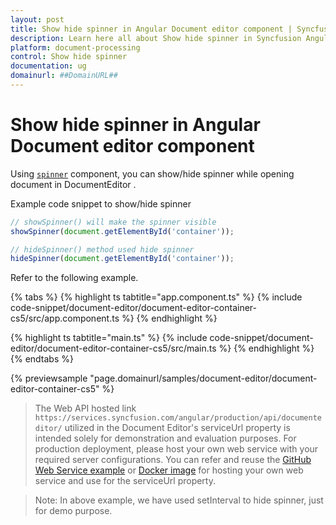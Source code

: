 ```yaml
---
layout: post
title: Show hide spinner in Angular Document editor component | Syncfusion
description: Learn here all about Show hide spinner in Syncfusion Angular Document editor component of Syncfusion Essential JS 2 and more.
platform: document-processing
control: Show hide spinner 
documentation: ug
domainurl: ##DomainURL##
---
```


# Show hide spinner in Angular Document editor component

Using [`spinner`](https://ej2.syncfusion.com/documentation/spinner/getting-started#create-the-spinner-globally) component, you can show/hide spinner while opening document in DocumentEditor .

Example code snippet to show/hide spinner

```typescript
// showSpinner() will make the spinner visible
showSpinner(document.getElementById('container'));

// hideSpinner() method used hide spinner
hideSpinner(document.getElementById('container'));
```

Refer to the following example.

{% tabs %}
{% highlight ts tabtitle="app.component.ts" %}
{% include code-snippet/document-editor/document-editor-container-cs5/src/app.component.ts %}
{% endhighlight %}

{% highlight ts tabtitle="main.ts" %}
{% include code-snippet/document-editor/document-editor-container-cs5/src/main.ts %}
{% endhighlight %}
{% endtabs %}
  
{% previewsample "page.domainurl/samples/document-editor/document-editor-container-cs5" %}

> The Web API hosted link `https://services.syncfusion.com/angular/production/api/documenteditor/` utilized in the Document Editor's serviceUrl property is intended solely for demonstration and evaluation purposes. For production deployment, please host your own web service with your required server configurations. You can refer and reuse the [GitHub Web Service example](https://github.com/SyncfusionExamples/EJ2-DocumentEditor-WebServices) or [Docker image](https://hub.docker.com/r/syncfusion/word-processor-server) for hosting your own web service and use for the serviceUrl property.


>Note: In above example, we have used setInterval to hide spinner, just for demo purpose.

